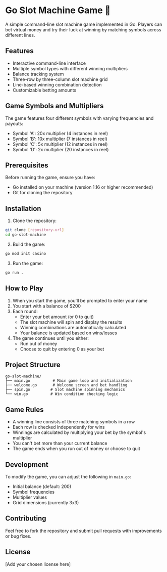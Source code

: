 # Go Slot Machine Game 🎰

A simple command-line slot machine game implemented in Go. Players can bet virtual money and try their luck at winning by matching symbols across different lines.

## Features

- Interactive command-line interface
- Multiple symbol types with different winning multipliers
- Balance tracking system
- Three-row by three-column slot machine grid
- Line-based winning combination detection
- Customizable betting amounts

## Game Symbols and Multipliers

The game features four different symbols with varying frequencies and payouts:

- Symbol 'A': 20x multiplier (4 instances in reel)
- Symbol 'B': 10x multiplier (7 instances in reel)
- Symbol 'C': 5x multiplier (12 instances in reel)
- Symbol 'D': 2x multiplier (20 instances in reel)

## Prerequisites

Before running the game, ensure you have:

- Go installed on your machine (version 1.16 or higher recommended)
- Git for cloning the repository

## Installation

1. Clone the repository:

```bash
git clone [repository-url]
cd go-slot-machine
```

2. Build the game:

```bash
go mod init casino

```

3. Run the game:

```bash
go run .
```

## How to Play

1. When you start the game, you'll be prompted to enter your name
2. You start with a balance of $200
3. Each round:
   - Enter your bet amount (or 0 to quit)
   - The slot machine will spin and display the results
   - Winning combinations are automatically calculated
   - Your balance is updated based on wins/losses
4. The game continues until you either:
   - Run out of money
   - Choose to quit by entering 0 as your bet

## Project Structure

```
go-slot-machine/
├── main.go          # Main game loop and initialization
├── welcome.go       # Welcome screen and bet handling
├── spin.go         # Slot machine spinning mechanics
└── win.go          # Win condition checking logic
```

## Game Rules

- A winning line consists of three matching symbols in a row
- Each row is checked independently for wins
- Winnings are calculated by multiplying your bet by the symbol's multiplier
- You can't bet more than your current balance
- The game ends when you run out of money or choose to quit

## Development

To modify the game, you can adjust the following in `main.go`:

- Initial balance (default: 200)
- Symbol frequencies
- Multiplier values
- Grid dimensions (currently 3x3)

## Contributing

Feel free to fork the repository and submit pull requests with improvements or bug fixes.

## License

[Add your chosen license here]
